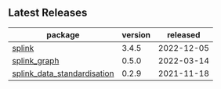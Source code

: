 ## Latest Releases
| package | version | released |
|--------------|-----------|-------------|
| [splink](https://github.com/moj-analytical-services/splink) | 3.4.5 | 2022-12-05 |
| [splink_graph](https://github.com/moj-analytical-services/splink_graph) | 0.5.0 | 2022-03-14 |
| [splink_data_standardisation](https://github.com/moj-analytical-services/splink_data_standardisation) | 0.2.9 | 2021-11-18 |
